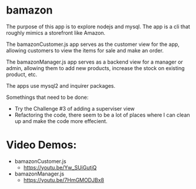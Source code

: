 # bamazon


The purpose of this app is to explore nodejs and mysql. The app is a cli that roughly mimics a storefront like Amazon.

The bamazonCustomer.js app serves as the customer view for the app, allowing customers to view the items for sale and make an order.

The bamazonManager.js app serves as a backend view for a manager or admin, allowing them to add new products, increase the stock on existing product, etc.

The apps use mysql2 and inquirer packages.

Somethings that need to be done: 
* Try the Challenge #3 of adding a superviser view
* Refactoring the code, there seem to be a lot of places where I can clean up and make the code more effecient.

# Video Demos:
* bamazonCustomer.js
    * https://youtu.be/Yw_SUiGutjQ
* bamazonManager.js
    * https://youtu.be/7HmGMODJBx8
